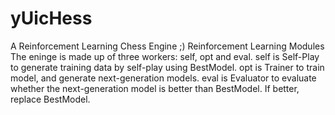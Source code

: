 # yUicHess
A Reinforcement Learning Chess Engine ;)
Reinforcement Learning Modules
  The eninge is made up of three workers: self, opt and eval.
    self is Self-Play to generate training data by self-play using BestModel.
    opt is Trainer to train model, and generate next-generation models.
    eval is Evaluator to evaluate whether the next-generation model is better than BestModel. If better, replace BestModel.
